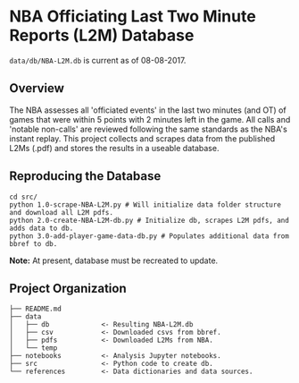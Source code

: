 # NBA Officiating Last Two Minute Reports (L2M) Database
`data/db/NBA-L2M.db` is current as of 08-08-2017.

## Overview
The NBA assesses all 'officiated events' in the last two minutes (and OT) of games that were within 5 points with 2 minutes left in the game. All calls and 'notable non-calls' are reviewed following the same standards as the NBA's instant replay. This project collects and scrapes data from the published L2Ms (.pdf) and stores the results in a useable database.

## Reproducing the Database

```
cd src/
python 1.0-scrape-NBA-L2M.py # Will initialize data folder structure and download all L2M pdfs.
python 2.0-create-NBA-L2M-db.py # Initialize db, scrapes L2M pdfs, and adds data to db.
python 3.0-add-player-game-data-db.py # Populates additional data from bbref to db.
```

__Note:__ At present, database must be recreated to update.

## Project Organization

    ├── README.md
    ├── data
    │   ├── db             <- Resulting NBA-L2M.db
    │   ├── csv            <- Downloaded csvs from bbref.
    │   ├── pdfs           <- Downloaded L2Ms from NBA.
    │   └── temp
    ├── notebooks          <- Analysis Jupyter notebooks.
    ├── src                <- Python code to create db.
    └── references         <- Data dictionaries and data sources.

